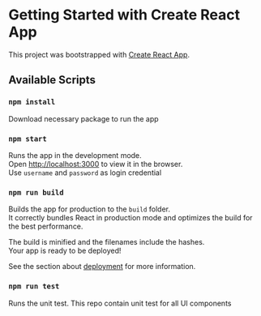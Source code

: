 # Getting Started with Create React App

This project was bootstrapped with [Create React App](https://github.com/facebook/create-react-app).

## Available Scripts

### `npm install`

Download necessary package to run the app

### `npm start`

Runs the app in the development mode.\
Open [http://localhost:3000](http://localhost:3000) to view it in the browser.\
Use `username` and `password` as login credential

### `npm run build`

Builds the app for production to the `build` folder.\
It correctly bundles React in production mode and optimizes the build for the best performance.

The build is minified and the filenames include the hashes.\
Your app is ready to be deployed!

See the section about [deployment](https://facebook.github.io/create-react-app/docs/deployment) for more information.

### `npm run test`

Runs the unit test. This repo contain unit test for all UI components
